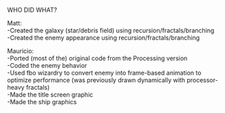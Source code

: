 WHO DID WHAT?

Matt:
<br>-Created the galaxy (star/debris field) using recursion/fractals/branching
<br>-Created the enemy appearance using recursion/fractals/branching

Mauricio:
<br>-Ported (most of the) original code from the Processing version
<br>-Coded the enemy behavior
<br>-Used fbo wizardry to convert enemy into frame-based animation to optimize performance (was previously drawn dynamically with processor-heavy fractals)
<br>-Made the title screen graphic
<br>-Made the ship graphics